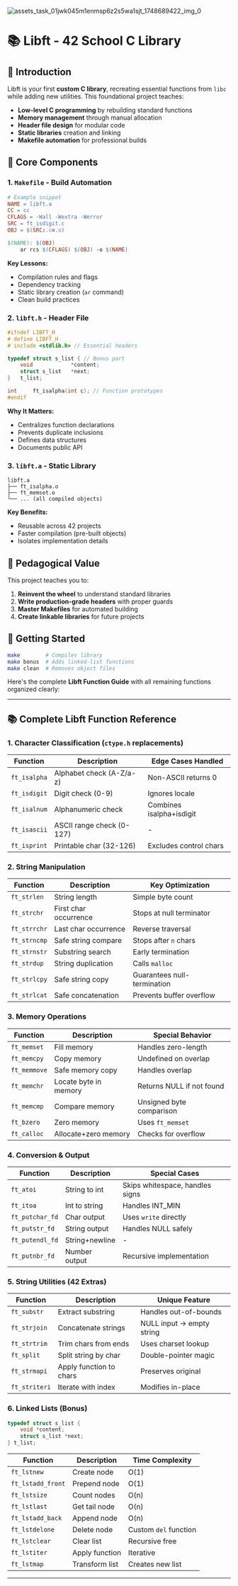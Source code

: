 ![assets_task_01jwk045m1enmsp6z2s5wa1sjt_1748689422_img_0](https://github.com/user-attachments/assets/40cc7ebd-82d0-4b51-a188-148858f41afa)

# 📚 Libft - 42 School C Library

## 🎯 Introduction
Libft is your first **custom C library**, recreating essential functions from `libc` while adding new utilities. This foundational project teaches:
- **Low-level C programming** by rebuilding standard functions
- **Memory management** through manual allocation
- **Header file design** for modular code
- **Static libraries** creation and linking
- **Makefile automation** for professional builds

## 🔧 Core Components

### 1. `Makefile` - Build Automation
```makefile
# Example snippet
NAME = libft.a
CC = cc
CFLAGS = -Wall -Wextra -Werror
SRC = ft_isdigit.c
OBJ = $(SRC:.c=.o)

$(NAME): $(OBJ)
	ar rcs $(CFLAGS) $(OBJ) -o $(NAME) 
```
**Key Lessons:**
- Compilation rules and flags
- Dependency tracking
- Static library creation (`ar` command)
- Clean build practices

### 2. `libft.h` - Header File
```c
#ifndef LIBFT_H
# define LIBFT_H
# include <stdlib.h> // Essential headers

typedef struct s_list { // Bonus part
	void			*content;
	struct s_list	*next;
}	t_list;

int		ft_isalpha(int c); // Function prototypes
#endif
```
**Why It Matters:**
- Centralizes function declarations
- Prevents duplicate inclusions
- Defines data structures
- Documents public API

### 3. `libft.a` - Static Library
```
libft.a
├── ft_isalpha.o
├── ft_memset.o
└── ... (all compiled objects)
```
**Key Benefits:**
- Reusable across 42 projects
- Faster compilation (pre-built objects)
- Isolates implementation details

## 🧠 Pedagogical Value
This project teaches you to:
1. **Reinvent the wheel** to understand standard libraries
2. **Write production-grade headers** with proper guards
3. **Master Makefiles** for automated building
4. **Create linkable libraries** for future projects

## 🚀 Getting Started
```bash
make        # Compiles library
make bonus  # Adds linked-list functions
make clean  # Removes object files
```

Here's the complete **Libft Function Guide** with all remaining functions organized clearly:

---

## 📚 Complete Libft Function Reference

### **1. Character Classification (`ctype.h` replacements)**
| Function | Description | Edge Cases Handled |
|----------|-------------|--------------------|
| `ft_isalpha` | Alphabet check (A-Z/a-z) | Non-ASCII returns 0 |
| `ft_isdigit` | Digit check (0-9) | Ignores locale |
| `ft_isalnum` | Alphanumeric check | Combines isalpha+isdigit |
| `ft_isascii` | ASCII range check (0-127) | - |
| `ft_isprint` | Printable char (32-126) | Excludes control chars |

### **2. String Manipulation**
| Function | Description | Key Optimization |
|----------|-------------|------------------|
| `ft_strlen` | String length | Simple byte count |
| `ft_strchr` | First char occurrence | Stops at null terminator |
| `ft_strrchr` | Last char occurrence | Reverse traversal |
| `ft_strncmp` | Safe string compare | Stops after `n` chars |
| `ft_strnstr` | Substring search | Early termination |
| `ft_strdup` | String duplication | Calls `malloc` |
| `ft_strlcpy` | Safe string copy | Guarantees null-termination |
| `ft_strlcat` | Safe concatenation | Prevents buffer overflow |

### **3. Memory Operations**
| Function | Description | Special Behavior |
|----------|-------------|------------------|
| `ft_memset` | Fill memory | Handles zero-length |
| `ft_memcpy` | Copy memory | Undefined on overlap |
| `ft_memmove` | Safe memory copy | Handles overlap |
| `ft_memchr` | Locate byte in memory | Returns NULL if not found |
| `ft_memcmp` | Compare memory | Unsigned byte comparison |
| `ft_bzero` | Zero memory | Uses `ft_memset` |
| `ft_calloc` | Allocate+zero memory | Checks for overflow |

### **4. Conversion & Output**
| Function | Description | Special Cases |
|----------|-------------|---------------|
| `ft_atoi` | String to int | Skips whitespace, handles signs |
| `ft_itoa` | Int to string | Handles INT_MIN |
| `ft_putchar_fd` | Char output | Uses `write` directly |
| `ft_putstr_fd` | String output | Handles NULL safely |
| `ft_putendl_fd` | String+newline | - |
| `ft_putnbr_fd` | Number output | Recursive implementation |

### **5. String Utilities (42 Extras)**
| Function | Description | Unique Feature |
|----------|-------------|----------------|
| `ft_substr` | Extract substring | Handles out-of-bounds |
| `ft_strjoin` | Concatenate strings | NULL input → empty string |
| `ft_strtrim` | Trim chars from ends | Uses charset lookup |
| `ft_split` | Split string by char | Double-pointer magic |
| `ft_strmapi` | Apply function to chars | Preserves original |
| `ft_striteri` | Iterate with index | Modifies in-place |

### **6. Linked Lists (Bonus)**
```c
typedef struct s_list {
    void *content;
    struct s_list *next;
} t_list;
```

| Function | Description | Time Complexity |
|----------|-------------|-----------------|
| `ft_lstnew` | Create node | O(1) |
| `ft_lstadd_front` | Prepend node | O(1) |
| `ft_lstsize` | Count nodes | O(n) |
| `ft_lstlast` | Get tail node | O(n) |
| `ft_lstadd_back` | Append node | O(n) |
| `ft_lstdelone` | Delete node | Custom `del` function |
| `ft_lstclear` | Clear list | Recursive free |
| `ft_lstiter` | Apply function | Iterative |
| `ft_lstmap` | Transform list | Creates new list |

---

